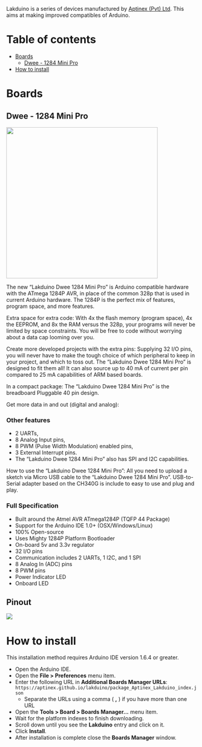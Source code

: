 Lakduino is a series of devices manufactured by [Aptinex (Pvt) Ltd](https://aptinex.com). This aims at making improved compatibles of Arduino.

# Table of contents
* [Boards](#boards)
  - [Dwee - 1284 Mini Pro](#dwee---1284-mini-pro)
* [How to install](#how-to-install)

# Boards
## Dwee - 1284 Mini Pro 

<img src="https://user-images.githubusercontent.com/6365607/45154613-c2e9b480-b1f5-11e8-872f-5280fbeb1542.jpg" width="400"/>

The new “Lakduino Dwee 1284 Mini Pro” is Arduino compatible hardware with the ATmega 1284P AVR, in place of the common 328p that is used in current Arduino hardware. The 1284P is the perfect mix of features, program space, and more features.

Extra space for extra code: With 4x the flash memory (program space), 4x the EEPROM, and 8x the RAM versus the 328p, your programs will never be limited by space constraints. You will be free to code without worrying about a data cap looming over you.

Create more developed projects with the extra pins: Supplying 32 I/O pins, you will never have to make the tough choice of which peripheral to keep in your project, and which to toss out. The “Lakduino Dwee 1284 Mini Pro” is designed to fit them all! It can also source up to 40 mA of current per pin compared to 25 mA capabilities of ARM based boards.

In a compact package:
The “Lakduino Dwee 1284 Mini Pro” is the breadboard Pluggable 40 pin design.

Get more data in and out (digital and analog):

### Other features

- 2 UARTs,
- 8 Analog Input pins,
- 8 PWM (Pulse Width Modulation) enabled pins,
- 3 External Interrupt pins.
- The “Lakduino Dwee 1284 Mini Pro” also has SPI and I2C capabilities.

How to use the “Lakduino Dwee 1284 Mini Pro”:
All you need to upload a sketch via Micro USB cable to the “Lakduino Dwee 1284 Mini Pro”. USB-to-Serial adapter based on the CH340G is include to easy to use and plug and play.

### Full Specification

- Built around the Atmel AVR ATmega1284P (TQFP 44 Package)
- Support for the Arduino IDE 1.0+ (OSX/Windows/Linux)
- 100% Open-source
- Uses Mighty 1284P Platform Bootloader
- On-board 5v and 3.3v regulator
- 32 I/O pins
- Communication includes 2 UARTs, 1 I2C, and 1 SPI
- 8 Analog In (ADC) pins
- 8 PWM pins
- Power Indicator LED
- Onboard LED

## Pinout
<img src="https://user-images.githubusercontent.com/6365607/45154427-350dc980-b1f5-11e8-8921-11acd38bdc23.jpg" />



# How to install
This installation method requires Arduino IDE version 1.6.4 or greater.
* Open the Arduino IDE.
* Open the **File > Preferences** menu item.
* Enter the following URL in **Additional Boards Manager URLs**: `https://aptinex.github.io/lakduino/package_Aptinex_Lakduino_index.json`
  * Separate the URLs using a comma ( **,** ) if you have more than one URL
* Open the **Tools > Board > Boards Manager...** menu item.
* Wait for the platform indexes to finish downloading.
* Scroll down until you see the **Lakduino** entry and click on it.
* Click **Install**.
* After installation is complete close the **Boards Manager** window.


